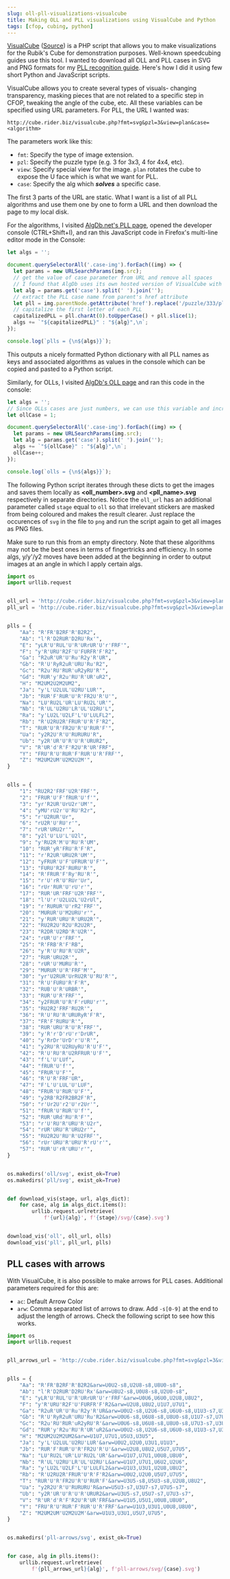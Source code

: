```yaml
---
slug: oll-pll-visualizations-visualcube
title: Making OLL and PLL visualizations using VisualCube and Python
tags: [cfop, cubing, python]
---
```


[VisualCube](http://cube.rider.biz/visualcube.php) ([Source](https://github.com/Cride5/visualcube)) is a PHP script that allows you to make visualizations for the Rubik's Cube for demonstration purposes. Well-known speedcubing guides use this tool. I wanted to download all OLL and PLL cases in SVG and PNG formats for my [PLL recognition guide](https://rsapkf.xyz/hobbies/pll-recognition-guide). Here's how I did it using few short Python and JavaScript scripts.

<!--truncate-->

VisualCube allows you to create several types of visuals- changing transparency, masking pieces that are not related to a specific step in CFOP, tweaking the angle of the cube, etc. All these variables can be specified using URL parameters. For PLL, the URL I wanted was:

`http://cube.rider.biz/visualcube.php?fmt=svg&pzl=3&view=plan&case=<algorithm>`

The parameters work like this:

- `fmt`: Specify the type of image extension.
- `pzl`: Specify the puzzle type (e.g. 3 for 3x3, 4 for 4x4, etc).
- `view`: Specify special view for the image. `plan` rotates the cube to expose the U face which is what we want for PLL.
- `case`: Specify the alg which _**solves**_ a specific case.

The first 3 parts of the URL are static. What I want is a list of all PLL algorithms and use them one by one to form a URL and then download the page to my local disk.

For the algorithms, I visited [AlgDb.net's PLL page](http://algdb.net/puzzle/333/pll), opened the developer console (CTRL+Shift+I), and ran this JavaScript code in Firefox's multi-line editor mode in the Console:

```js
let algs = '';

document.querySelectorAll('.case-img').forEach((img) => {
  let params = new URLSearchParams(img.src);
  // get the value of case parameter from URL and remove all spaces
  // I found that AlgDb uses its own hosted version of VisualCube with a similar API for images
  let alg = params.get('case').split(' ').join('');
  // extract the PLL case name from parent's href attribute
  let pll = img.parentNode.getAttribute('href').replace('/puzzle/333/pll/', '');
  // capitalize the first letter of each PLL
  capitalizedPLL = pll.charAt(0).toUpperCase() + pll.slice(1);
  algs += `"${capitalizedPLL}" : "${alg}",\n`;
});

console.log(`plls = {\n${algs}}`);
```

This outputs a nicely formatted Python dictionary with all PLL names as keys and associated algorithms as values in the console which can be copied and pasted to a Python script.

Similarly, for OLLs, I visited [AlgDb's OLL page](http://algdb.net/puzzle/333/oll) and ran this code in the console:

```js
let algs = '';
// Since OLLs cases are just numbers, we can use this variable and increment it
let ollCase = 1;

document.querySelectorAll('.case-img').forEach((img) => {
  let params = new URLSearchParams(img.src);
  let alg = params.get('case').split(' ').join('');
  algs += `"${ollCase}" : "${alg}",\n`;
  ollCase++;
});

console.log(`olls = {\n${algs}}`);
```

The following Python script iterates through these dicts to get the images and saves them locally as **<oll_number>.svg** and **<pll_name>.svg** respectively in separate directories. Notice the `oll_url` has an additional parameter called `stage` equal to `oll` so that irrelevant stickers are masked from being coloured and makes the result clearer. Just replace the occurences of `svg` in the file to `png` and run the script again to get all images as PNG files.

Make sure to run this from an empty directory. Note that these algorithms may not be the best ones in terms of fingertricks and efficiency. In some algs, y/y'/y2 moves have been added at the beginning in order to output images at an angle in which I apply certain algs.

```python title="script.py"
import os
import urllib.request


oll_url = 'http://cube.rider.biz/visualcube.php?fmt=svg&pzl=3&view=plan&stage=oll&case='
pll_url = 'http://cube.rider.biz/visualcube.php?fmt=svg&pzl=3&view=plan&case='


plls = {
    "Aa": "R'FR'B2RF'R'B2R2",
    "Ab": "l'R'D2RUR'D2RU'Rx'",
    "E": "yLR'U'RUL'U'R'URrUR'U'r'FRF'",
    "F": "y'R'URU'R2F'U'FURFR'F'R2",
    "Ga": "R2uR'UR'U'Ru'R2y'R'UR",
    "Gb": "R'U'RyR2uR'URU'Ru'R2",
    "Gc": "R2u'RU'RUR'uR2yRU'R'",
    "Gd": "RUR'y'R2u'RU'R'UR'uR2",
    "H": "M2UM2U2M2UM2",
    "Ja": "y'L'U2LUL'U2RU'LUR'",
    "Jb": "RUR'F'RUR'U'R'FR2U'R'U'",
    "Na": "LU'RU2L'UR'LU'RU2L'UR'",
    "Nb": "R'UL'U2RU'LR'UL'U2RU'L",
    "Ra": "y'LU2L'U2LF'L'U'LULFL2",
    "Rb": "R'U2RU2R'FRUR'U'R'F'R2",
    "T": "RUR'U'R'FR2U'R'U'RUR'F'",
    "Ua": "y2R2U'R'U'RURURU'R",
    "Ub": "y2R'UR'U'R'U'R'URUR2",
    "V": "R'UR'd'R'F'R2U'R'UR'FRF",
    "Y": "FRU'R'U'RUR'F'RUR'U'R'FRF'",
    "Z": "M2UM2UM'U2M2U2M'",
}


olls = {
    "1": "RU2R2'FRF'U2R'FRF'",
    "2": "FRUR'U'F'fRUR'U'f'",
    "3": "yr'R2UR'UrU2r'UM'",
    "4": "yMU'rU2r'U'RU'R2r",
    "5": "r'U2RUR'Ur",
    "6": "rU2R'U'RU'r'",
    "7": "rUR'URU2r'",
    "8": "y2l'U'LU'L'U2l",
    "9": "y'RU2R'M'U'RU'R'UM",
    "10": "RUR'yR'FRU'R'F'R",
    "11": "r'R2UR'URU2R'UM'",
    "12": "yFRUR'U'F'UFRUR'U'F'",
    "13": "FURU'R2F'RURU'R'",
    "14": "R'FRUR'F'Ry'RU'R'",
    "15": "r'U'rR'U'RUr'Ur",
    "16": "rUr'RUR'U'rU'r'",
    "17": "RUR'UR'FRF'U2R'FRF'",
    "18": "l'U'r'U2LU2L'U2rUl",
    "19": "r'RURUR'U'rR2'FRF'",
    "20": "MURUR'U'M2URU'r'",
    "21": "y'RUR'URU'R'URU2R'",
    "22": "RU2R2U'R2U'R2U2R",
    "23": "R2DR'U2RD'R'U2R'",
    "24": "rUR'U'r'FRF'",
    "25": "R'FRB'R'F'RB",
    "26": "y'R'U'RU'R'U2R",
    "27": "RUR'URU2R'",
    "28": "rUR'U'MURU'R'",
    "29": "MURUR'U'R'FRF'M'",
    "30": "yr'U2RUR'UrRU2R'U'RU'R'",
    "31": "R'U'FURU'R'F'R",
    "32": "RUB'U'R'URBR'",
    "33": "RUR'U'R'FRF'",
    "34": "y2FRUR'U'R'F'rURU'r'",
    "35": "RU2R2'FRF'RU2R'",
    "36": "R'U'RU'R'URURyR'F'R",
    "37": "FR'F'RURU'R'",
    "38": "RUR'URU'R'U'R'FRF'",
    "39": "y'R'r'D'rU'r'DrUR",
    "40": "y'RrDr'UrD'r'U'R'",
    "41": "y2RU'R'U2RUyRU'R'U'F'",
    "42": "R'U'RU'R'U2RFRUR'U'F'",
    "43": "f'L'U'LUf",
    "44": "fRUR'U'f'",
    "45": "FRUR'U'F'",
    "46": "R'U'R'FRF'UR",
    "47": "F'L'U'LUL'U'LUF",
    "48": "FRUR'U'RUR'U'F'",
    "49": "y2RB'R2FR2BR2F'R",
    "50": "r'Ur2U'r2'U'r2Ur'",
    "51": "fRUR'U'RUR'U'f'",
    "52": "RUR'URd'RU'R'F'",
    "53": "r'U'RU'R'URU'R'U2r",
    "54": "rUR'URU'R'URU2r'",
    "55": "RU2R2U'RU'R'U2FRF'",
    "56": "rUr'URU'R'URU'R'rU'r'",
    "57": "RUR'U'rR'URU'r'",
}


os.makedirs('oll/svg', exist_ok=True)
os.makedirs('pll/svg', exist_ok=True)


def download_vis(stage, url, algs_dict):
    for case, alg in algs_dict.items():
        urllib.request.urlretrieve(
            f'{url}{alg}', f'{stage}/svg/{case}.svg')


download_vis('oll', oll_url, olls)
download_vis('pll', pll_url, plls)
```

## PLL cases with arrows

With VisualCube, it is also possible to make arrows for PLL cases. Additional parameters required for this are:

- `ac`: Default Arrow Color
- `arw`: Comma separated list of arrows to draw. Add `-s[0-9]` at the end to adjust the length of arrows. Check the following script to see how this works.

```python title="script.py"
import os
import urllib.request


pll_arrows_url = 'http://cube.rider.biz/visualcube.php?fmt=svg&pzl=3&view=plan&ac=black&case='


plls = {
    "Aa": "R'FR'B2RF'R'B2R2&arw=U0U2-s8,U2U8-s8,U8U0-s8",
    "Ab": "l'R'D2RUR'D2RU'Rx'&arw=U8U2-s8,U0U8-s8,U2U0-s8",
    "E": "yLR'U'RUL'U'R'URrUR'U'r'FRF'&arw=U0U6,U6U0,U2U8,U8U2",
    "F": "y'R'URU'R2F'U'FURFR'F'R2&arw=U2U8,U8U2,U1U7,U7U1",
    "Ga": "R2uR'UR'U'Ru'R2y'R'UR&arw=U0U2-s8,U2U6-s8,U6U0-s8,U1U3-s7,U3U5-s7,U5U1-s7",
    "Gb": "R'U'RyR2uR'URU'Ru'R2&arw=U0U6-s8,U6U8-s8,U8U0-s8,U1U7-s7,U7U3-s7,U3U1-s7",
    "Gc": "R2u'RU'RUR'uR2yRU'R'&arw=U0U6-s8,U6U8-s8,U8U0-s8,U7U3-s7,U3U5-s7,U5U7-s7",
    "Gd": "RUR'y'R2u'RU'R'UR'uR2&arw=U0U2-s8,U2U6-s8,U6U0-s8,U1U3-s7,U3U7-s7,U7U1-s7",
    "H": "M2UM2U2M2UM2&arw=U1U7,U7U1,U5U3,U3U5",
    "Ja": "y'L'U2LUL'U2RU'LUR'&arw=U0U2,U2U0,U3U1,U1U3",
    "Jb": "RUR'F'RUR'U'R'FR2U'R'U'&arw=U2U8,U8U2,U5U7,U7U5",
    "Na": "LU'RU2L'UR'LU'RU2L'UR'&arw=U1U7,U7U1,U0U8,U8U0",
    "Nb": "R'UL'U2RU'LR'UL'U2RU'L&arw=U1U7,U7U1,U6U2,U2U6",
    "Ra": "y'LU2L'U2LF'L'U'LULFL2&arw=U1U3,U3U1,U2U8,U8U2",
    "Rb": "R'U2RU2R'FRUR'U'R'F'R2&arw=U0U2,U2U0,U5U7,U7U5",
    "T": "RUR'U'R'FR2U'R'U'RUR'F'&arw=U3U5-s8,U5U3-s8,U2U8,U8U2",
    "Ua": "y2R2U'R'U'RURURU'R&arw=U5U3-s7,U3U7-s7,U7U5-s7",
    "Ub": "y2R'UR'U'R'U'R'URUR2&arw=U3U5-s7,U5U7-s7,U7U3-s7",
    "V": "R'UR'd'R'F'R2U'R'UR'FRF&arw=U1U5,U5U1,U0U8,U8U0",
    "Y": "FRU'R'U'RUR'F'RUR'U'R'FRF'&arw=U1U3,U3U1,U0U8,U8U0",
    "Z": "M2UM2UM'U2M2U2M'&arw=U1U3,U3U1,U5U7,U7U5",
}


os.makedirs('pll-arrows/svg', exist_ok=True)


for case, alg in plls.items():
    urllib.request.urlretrieve(
        f'{pll_arrows_url}{alg}', f'pll-arrows/svg/{case}.svg')
```
